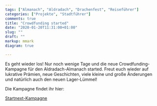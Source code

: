 ```yaml
---
tags: ["Almanach", "Aldradach", "Drachenfest", "Reiseführer"]
categories: ["Projekte", "Stadtführer"]
comments: true
title: "Crowdfunding started"
date: "2020-01-20T11:31:00+01:00"
slug: ""
draft: ""
markup: mmark
diagram: true

---
```


Es geht wieder los! Nur noch wenige Tage und die neue Crowdfunding-Kampagne
für den Aldradach-Almanach started. Freut euch wieder auf lukrative Prämien,
neue Geschichten, viele kleine und große Änderungen und natürlich auch
den neuen Lager-Lümmel!

Die Kampagne findet ihr hier:

[Startnext-Kampagne](https://www.startnext.com/aldradach-almanach-2020)
